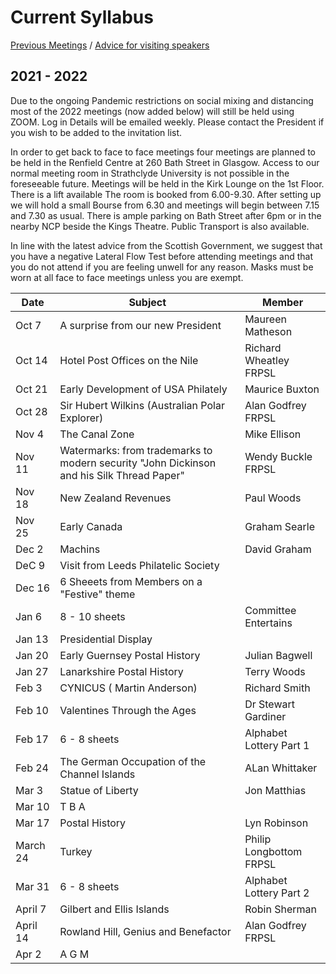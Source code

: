 # Current Syllabus

[Previous Meetings](./previous-meetings) / [Advice for visiting speakers](./advice-for-visiting-speakers)

## 2021 - 2022
Due to the ongoing Pandemic restrictions on social mixing and distancing most of the 2022 meetings (now added below) will still be held using ZOOM.  Log in Details will be emailed weekly. Please contact the President if you wish to be added to the invitation list.

In order to get back to face to face meetings four meetings are planned to be held in the Renfield Centre at 260 Bath Street in Glasgow. Access to our normal meeting room in Strathclyde University is not possible in the foreseeable future. Meetings will be held in the Kirk Lounge on the 1st Floor. There is a lift available  The room is booked from  6.00-9.30.  After setting up we will hold a small Bourse from 6.30 and meetings will begin between 7.15 and 7.30 as usual.  There is ample parking on Bath Street after 6pm or in the nearby NCP beside the Kings Theatre.  Public Transport is also available.  

In line with the latest advice from the Scottish Government, we suggest that you have a negative Lateral Flow Test before attending meetings and that you do not attend if you are feeling unwell for any reason.  Masks must be worn at all face to face meetings unless you are exempt.

Date  | Subject | Member
----- | ------- | ------
Oct 7  | A surprise from our new President | Maureen Matheson
Oct 14 | Hotel Post Offices on the Nile | Richard Wheatley FRPSL
Oct 21 | Early Development of USA Philately | Maurice Buxton
Oct 28 | Sir Hubert Wilkins (Australian Polar Explorer) | Alan Godfrey FRPSL
Nov 4  | The Canal Zone | Mike Ellison
Nov 11 | Watermarks: from trademarks to modern security "John Dickinson and his Silk Thread Paper"| Wendy Buckle FRPSL
Nov 18 | New Zealand Revenues | Paul Woods
Nov 25 | Early Canada | Graham Searle
Dec 2 | Machins | David Graham
DeC 9 | Visit from Leeds Philatelic Society
Dec 16 | 6 Sheeets from Members on a "Festive" theme
Jan 6 | 8 - 10 sheets | Committee Entertains
Jan 13 | Presidential Display | | Renfield Centre
Jan 20 | Early Guernsey Postal History | Julian Bagwell
Jan 27 | Lanarkshire Postal History | Terry Woods 
Feb 3 | CYNICUS ( Martin Anderson) | Richard Smith
Feb 10 | Valentines Through the Ages | Dr Stewart Gardiner | Renfield Centre
Feb 17 | 6 - 8 sheets | Alphabet Lottery Part 1
Feb 24 | The German Occupation of the Channel Islands | ALan Whittaker
Mar 3 | Statue of Liberty | Jon Matthias
Mar 10 |T B A | | Renfield Centre
Mar 17 | Postal History | Lyn Robinson
March 24 | Turkey | Philip Longbottom FRPSL
Mar 31 | 6 - 8 sheets | Alphabet Lottery Part 2
April 7 | Gilbert and Ellis Islands | Robin Sherman | Renfield Centre
April 14 | Rowland Hill, Genius and Benefactor | Alan Godfrey FRPSL
Apr 2 | A G M
